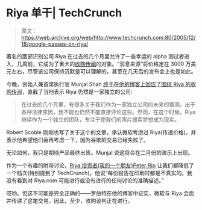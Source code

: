 # Riya 单干| TechCrunch

> 原文：<https://web.archive.org/web/http://www.techcrunch.com:80/2005/12/18/google-passes-on-riya/>

著名的面部识别公司 Riya 在过去的几个月里允许了一些幸运的 alpha 测试者进入，几周前，它成为了重大的[收购传闻](https://web.archive.org/web/20230304094246/https://techcrunch.com/2005/11/17/the-riya-google-rumor/)的对象。“消息来源”将价格定在 3000 万美元左右，尽管该公司保持沉默是可以理解的，甚至在几天后的发布会上也是如此。

今晚，创始人兼首席执行官 Munjal Shah [终于在他的博客上回应了围绕 Riya 的收购传闻](https://web.archive.org/web/20230304094246/http://munjal.typepad.com/recognizing_deven/)，直截了当地表示 Riya 仍然是一家独立的公司:

> 在过去的几个月里，有很多关于我们作为一家独立公司的未来的猜测。出于各种法律原因，我不能也仍然不能直接评论这些。然而，在这个时候，Riya 继续作为一个独立的团队，专注于使我们的照片搜索梦想成为现实。

Robert Scoble 刚刚也写了关于这个的文章，承认微软考虑过 Riya(传递价格)，并表示他希望他们会再考虑一下，因为谷歌的交易已经失败了。

无论如何，我只是期待产品最终出货。Munjal 说这将会在二月份的演示上出现。

作为一个有趣的附带讨论，[Riya 投资者(我的一个朋友)Peter Rip](https://web.archive.org/web/20230304094246/http://earlystagevc.typepad.com/earlystagevc/2005/12/the_power_of_ve.html) 让我们都降低了一个档次(特别提到了 TechCrunch)，他说“每份报告在印刷时都是不真实的。我没有看到对 Riya.com 可能进行或没有进行的任何讨论的准确描述。”

哎哟。但这不可能是完全正确的——罗伯特在他的博客中证实，微软与 Riya 会面并传递了这笔交易。因此，至少，收购谈判正在进行。